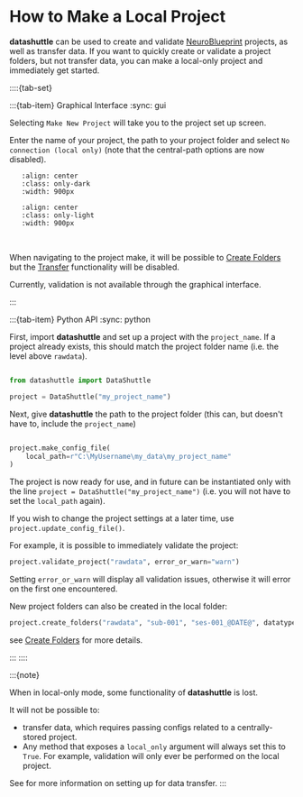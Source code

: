 # How to Make a Local Project

**datashuttle** can be used to create and validate
[NeuroBlueprint](https://neuroblueprint.neuroinformatics.dev/latest/index.html) projects,
as well as transfer data. If you want to quickly create or validate a project folders,
but not transfer data, you can make a local-only project and immediately get started.

::::{tab-set}

:::{tab-item} Graphical Interface
:sync: gui

Selecting `Make New Project` will take you to the project set up screen.

Enter the name of your project, the path to your project folder and
select `No connection (local only)` (note that the central-path options
are now disabled).

```{image} /_static/screenshots/how-to-make-local-project-configs-dark.png
   :align: center
   :class: only-dark
   :width: 900px
```
```{image} /_static/screenshots/how-to-make-local-project-configs-light.png
   :align: center
   :class: only-light
   :width: 900px
```
<br>

When navigating to the project make, it will be possible to [Create Folders](how-to-create-folders)
but the [Transfer](how-to-transfer-data) functionality will be disabled.

Currently, validation is not available through the graphical interface.

:::

:::{tab-item} Python API
:sync: python

First, import **datashuttle** and set up a project with the ``project_name``.
If a project already exists, this should match the project folder name (i.e. the level above ``rawdata``).


```python

from datashuttle import DataShuttle

project = DataShuttle("my_project_name")

```

Next, give **datashuttle** the path to the project folder (this can,
but doesn't have to, include the ``project_name``)

```python

project.make_config_file(
    local_path=r"C:\MyUsername\my_data\my_project_name"
)

```

The project is now ready for use, and in future can be instantiated only
with the line ``project = DataShuttle("my_project_name")`` (i.e. you will not
have to set the `local_path` again).

If you wish to change the project settings at a later time, use ``project.update_config_file()``.

For example, it is possible to immediately validate the project:

```python
project.validate_project("rawdata", error_or_warn="warn")
```

Setting ``error_or_warn`` will display all validation issues, otherwise
it will error on the first one encountered.

New project folders can also be created in the local folder:

```python
project.create_folders("rawdata", "sub-001", "ses-001_@DATE@", datatype=["ephys", "behav"])
```

see  [Create Folders](how-to-create-folders)  for more details.

:::
::::

:::{note}

When in local-only mode, some functionality of **datashuttle** is lost.

It will not be possible to:
- transfer data, which requires passing configs related to a centrally-stored project.
- Any method that exposes a ``local_only`` argument will always set this to ``True``.
For example, validation will only ever be performed on the local project.

See [](make-a-full-project_target) for more information on setting up for data transfer.
:::
